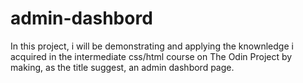 # admin-dashbord
In this project, i will be demonstrating and applying the knownledge i acquired in the intermediate css/html course on The Odin Project by making, as the title suggest, an admin dashbord page.
